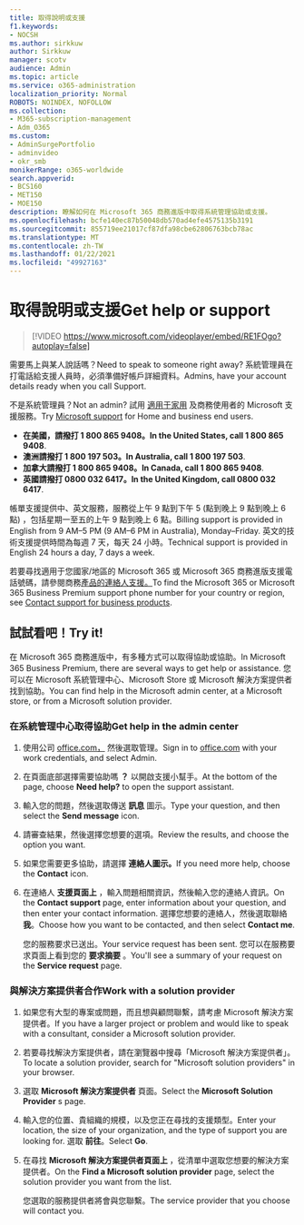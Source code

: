 ```yaml
---
title: 取得說明或支援
f1.keywords:
- NOCSH
ms.author: sirkkuw
author: Sirkkuw
manager: scotv
audience: Admin
ms.topic: article
ms.service: o365-administration
localization_priority: Normal
ROBOTS: NOINDEX, NOFOLLOW
ms.collection:
- M365-subscription-management
- Adm_O365
ms.custom:
- AdminSurgePortfolio
- adminvideo
- okr_smb
monikerRange: o365-worldwide
search.appverid:
- BCS160
- MET150
- MOE150
description: 瞭解如何在 Microsoft 365 商務進版中取得系統管理協助或支援。
ms.openlocfilehash: bcfe140ec87b50048db570ad4efe4575135b3191
ms.sourcegitcommit: 855719ee21017cf87dfa98cbe62806763bcb78ac
ms.translationtype: MT
ms.contentlocale: zh-TW
ms.lasthandoff: 01/22/2021
ms.locfileid: "49927163"
---
```

# <a name="get-help-or-support"></a><span data-ttu-id="b4e2a-103">取得說明或支援</span><span class="sxs-lookup"><span data-stu-id="b4e2a-103">Get help or support</span></span>

> [!VIDEO https://www.microsoft.com/videoplayer/embed/RE1FOgo?autoplay=false]

<span data-ttu-id="b4e2a-104">需要馬上與某人說話嗎？</span><span class="sxs-lookup"><span data-stu-id="b4e2a-104">Need to speak to someone right away?</span></span> <span data-ttu-id="b4e2a-105">系統管理員在打電話給支援人員時，必須準備好帳戶詳細資料。</span><span class="sxs-lookup"><span data-stu-id="b4e2a-105">Admins, have your account details ready when you call Support.</span></span>

<span data-ttu-id="b4e2a-106">不是系統管理員？</span><span class="sxs-lookup"><span data-stu-id="b4e2a-106">Not an admin?</span></span> <span data-ttu-id="b4e2a-107">試用 [適用于家用](https://go.microsoft.com/fwlink/?linkid=860695) 及商務使用者的 Microsoft 支援服務。</span><span class="sxs-lookup"><span data-stu-id="b4e2a-107">Try [Microsoft support](https://go.microsoft.com/fwlink/?linkid=860695) for Home and business end users.</span></span>

- <span data-ttu-id="b4e2a-108">**在美國，請撥打 1 800 865 9408。**</span><span class="sxs-lookup"><span data-stu-id="b4e2a-108">**In the United States, call 1 800 865 9408**.</span></span>
- <span data-ttu-id="b4e2a-109">**澳洲請撥打 1 800 197 503。**</span><span class="sxs-lookup"><span data-stu-id="b4e2a-109">**In Australia, call 1 800 197 503**.</span></span>
- <span data-ttu-id="b4e2a-110">**加拿大請撥打 1 800 865 9408。**</span><span class="sxs-lookup"><span data-stu-id="b4e2a-110">**In Canada, call 1 800 865 9408**.</span></span>
- <span data-ttu-id="b4e2a-111">**英國請撥打 0800 032 6417。**</span><span class="sxs-lookup"><span data-stu-id="b4e2a-111">**In the United Kingdom, call 0800 032 6417**.</span></span>

<span data-ttu-id="b4e2a-112">帳單支援提供中、英文服務，服務從上午 9 點到下午 5 (點到晚上 9 點到晚上 6 點) ，包括星期一至五的上午 9 點到晚上 6 點。</span><span class="sxs-lookup"><span data-stu-id="b4e2a-112">Billing support is provided in English from 9 AM–5 PM (9 AM–6 PM in Australia), Monday–Friday.</span></span>
<span data-ttu-id="b4e2a-113">英文的技術支援提供時間為每週 7 天，每天 24 小時。</span><span class="sxs-lookup"><span data-stu-id="b4e2a-113">Technical support is provided in English 24 hours a day, 7 days a week.</span></span>

<span data-ttu-id="b4e2a-114">若要尋找適用于您國家/地區的 Microsoft 365 或 Microsoft 365 商務進版支援電話號碼，請參閱商務[產品的連絡人支援。](https://support.microsoft.com/office/32a17ca7-6fa0-4870-8a8d-e25ba4ccfd4b)</span><span class="sxs-lookup"><span data-stu-id="b4e2a-114">To find the Microsoft 365 or Microsoft 365 Business Premium support phone number for your country or region, see [Contact support for business products](https://support.microsoft.com/office/32a17ca7-6fa0-4870-8a8d-e25ba4ccfd4b).</span></span>

## <a name="try-it"></a><span data-ttu-id="b4e2a-115">試試看吧！</span><span class="sxs-lookup"><span data-stu-id="b4e2a-115">Try it!</span></span>

<span data-ttu-id="b4e2a-116">在 Microsoft 365 商務進版中，有多種方式可以取得協助或協助。</span><span class="sxs-lookup"><span data-stu-id="b4e2a-116">In Microsoft 365 Business Premium, there are several ways to get help or assistance.</span></span> <span data-ttu-id="b4e2a-117">您可以在 Microsoft 系統管理中心、Microsoft Store 或 Microsoft 解決方案提供者找到協助。</span><span class="sxs-lookup"><span data-stu-id="b4e2a-117">You can find help in the Microsoft admin center, at a Microsoft store, or from a Microsoft solution provider.</span></span>

### <a name="get-help-in-the-admin-center"></a><span data-ttu-id="b4e2a-118">在系統管理中心取得協助</span><span class="sxs-lookup"><span data-stu-id="b4e2a-118">Get help in the admin center</span></span>

1. <span data-ttu-id="b4e2a-119">使用公司 [office.com，](https://office.com) 然後選取管理。</span><span class="sxs-lookup"><span data-stu-id="b4e2a-119">Sign in to [office.com](https://office.com) with your work credentials, and select Admin.</span></span>
1. <span data-ttu-id="b4e2a-120">在頁面底部選擇需要協助嗎 **？** 以開啟支援小幫手。</span><span class="sxs-lookup"><span data-stu-id="b4e2a-120">At the bottom of the page, choose **Need help?** to open the support assistant.</span></span>
1. <span data-ttu-id="b4e2a-121">輸入您的問題，然後選取傳送 **訊息** 圖示。</span><span class="sxs-lookup"><span data-stu-id="b4e2a-121">Type your question, and then select the **Send message** icon.</span></span>
1. <span data-ttu-id="b4e2a-122">請審查結果，然後選擇您想要的選項。</span><span class="sxs-lookup"><span data-stu-id="b4e2a-122">Review the results, and choose the option you want.</span></span>
1. <span data-ttu-id="b4e2a-123">如果您需要更多協助，請選擇 **連絡人圖示。**</span><span class="sxs-lookup"><span data-stu-id="b4e2a-123">If you need more help, choose the **Contact** icon.</span></span>
1. <span data-ttu-id="b4e2a-124">在連絡人 **支援頁面上** ，輸入問題相關資訊，然後輸入您的連絡人資訊。</span><span class="sxs-lookup"><span data-stu-id="b4e2a-124">On the **Contact support** page, enter information about your question, and then enter your contact information.</span></span> <span data-ttu-id="b4e2a-125">選擇您想要的連絡人，然後選取聯絡 **我**。</span><span class="sxs-lookup"><span data-stu-id="b4e2a-125">Choose how you want to be contacted, and then select **Contact me**.</span></span>

    <span data-ttu-id="b4e2a-126">您的服務要求已送出。</span><span class="sxs-lookup"><span data-stu-id="b4e2a-126">Your service request has been sent.</span></span> <span data-ttu-id="b4e2a-127">您可以在服務要求頁面上看到您的 **要求摘要** 。</span><span class="sxs-lookup"><span data-stu-id="b4e2a-127">You'll see a summary of your request on the **Service request** page.</span></span>

### <a name="work-with-a-solution-provider"></a><span data-ttu-id="b4e2a-128">與解決方案提供者合作</span><span class="sxs-lookup"><span data-stu-id="b4e2a-128">Work with a solution provider</span></span>

1. <span data-ttu-id="b4e2a-129">如果您有大型的專案或問題，而且想與顧問聯繫，請考慮 Microsoft 解決方案提供者。</span><span class="sxs-lookup"><span data-stu-id="b4e2a-129">If you have a larger project or problem and would like to speak with a consultant, consider a Microsoft solution provider.</span></span>
1. <span data-ttu-id="b4e2a-130">若要尋找解決方案提供者，請在瀏覽器中搜尋「Microsoft 解決方案提供者」。</span><span class="sxs-lookup"><span data-stu-id="b4e2a-130">To locate a solution provider, search for "Microsoft solution providers" in your browser.</span></span>
1. <span data-ttu-id="b4e2a-131">選取 **Microsoft 解決方案提供者** 頁面。</span><span class="sxs-lookup"><span data-stu-id="b4e2a-131">Select the **Microsoft Solution Provider** s page.</span></span>
1. <span data-ttu-id="b4e2a-132">輸入您的位置、貴組織的規模，以及您正在尋找的支援類型。</span><span class="sxs-lookup"><span data-stu-id="b4e2a-132">Enter your location, the size of your organization, and the type of support you are looking for.</span></span> <span data-ttu-id="b4e2a-133">選取 **前往**。</span><span class="sxs-lookup"><span data-stu-id="b4e2a-133">Select **Go**.</span></span>
1. <span data-ttu-id="b4e2a-134">在尋找 **Microsoft 解決方案提供者頁面上** ，從清單中選取您想要的解決方案提供者。</span><span class="sxs-lookup"><span data-stu-id="b4e2a-134">On the **Find a Microsoft solution provider** page, select the solution provider you want from the list.</span></span>

    <span data-ttu-id="b4e2a-135">您選取的服務提供者將會與您聯繫。</span><span class="sxs-lookup"><span data-stu-id="b4e2a-135">The service provider that you choose will contact you.</span></span>